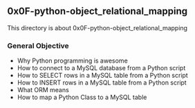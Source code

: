 ## 0x0F-python-object_relational_mapping

This directory is about 0x0F-python-object_relational_mapping

### General Objective
* Why Python programming is awesome
* How to connect to a MySQL database from a Python script
* How to SELECT rows in a MySQL table from a Python script
* How to INSERT rows in a MySQL table from a Python script
* What ORM means
* How to map a Python Class to a MySQL table